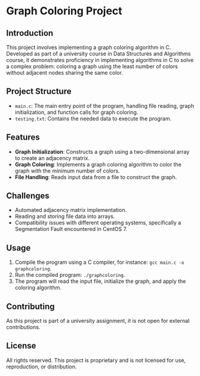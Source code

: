 
# Graph Coloring Project

## Introduction
This project involves implementing a graph coloring algorithm in C. Developed as part of a university course in Data Structures and Algorithms course, it demonstrates proficiency in implementing algorithms in C to solve a complex problem: coloring a graph using the least number of colors without adjacent nodes sharing the same color.

## Project Structure
- `main.c`: The main entry point of the program, handling file reading, graph initialization, and function calls for graph coloring.
- `testing.txt`: Contains the needed data to execute the program.

## Features
- **Graph Initialization**: Constructs a graph using a two-dimensional array to create an adjacency matrix.
- **Graph Coloring**: Implements a graph coloring algorithm to color the graph with the minimum number of colors.
- **File Handling**: Reads input data from a file to construct the graph.

## Challenges
- Automated adjacency matrix implementation.
- Reading and storing file data into arrays.
- Compatibility issues with different operating systems, specifically a Segmentation Fault encountered in CentOS 7.

## Usage
1. Compile the program using a C compiler, for instance: `gcc main.c -o graphcoloring`.
2. Run the compiled program: `./graphcoloring`.
3. The program will read the input file, initialize the graph, and apply the coloring algorithm.

## Contributing
As this project is part of a university assignment, it is not open for external contributions.

## License
All rights reserved. This project is proprietary and is not licensed for use, reproduction, or distribution.
